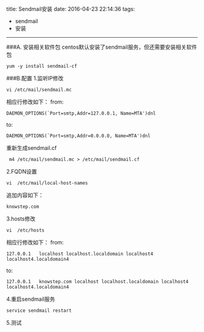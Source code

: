title: Sendmail安装
date: 2016-04-23 22:14:36
tags:
- sendmail
- 安装
---
###A. 安装相关软件包
centos默认安装了sendmail服务，但还需要安装相关软件包
```shell
yum -y install sendmail-cf
```
###B.配置
1.监听IP修改
```shell
vi /etc/mail/sendmail.mc
```
相应行修改如下：
from: 
```shell
DAEMON_OPTIONS(`Port=smtp,Addr=127.0.0.1, Name=MTA')dnl
```
to:	
```shell
DAEMON_OPTIONS(`Port=smtp,Addr=0.0.0.0, Name=MTA')dnl
```
重新生成sendmail.cf
```shell
 m4 /etc/mail/sendmail.mc > /etc/mail/sendmail.cf
```
2.FQDN设置
```shell
vi  /etc/mail/local-host-names
```
追加内容如下：
```shell
knowstep.com
```
3.hosts修改
```shell
vi  /etc/hosts
```
相应行修改如下：
from: 
```shell
127.0.0.1   localhost localhost.localdomain localhost4 localhost4.localdomain4
```
to:	
```shell
127.0.0.1   knowstep.com localhost localhost.localdomain localhost4 localhost4.localdomain4
```
4.重启sendmail服务
```shell
service sendmail restart
```
5.测试
